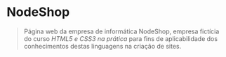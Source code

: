 # NodeShop

> Página web da empresa de informática NodeShop, empresa fictícia do curso <i>HTML5 e CSS3 na prática</i> para fins de aplicabilidade dos conhecimentos destas linguagens na criação de sites.
